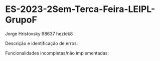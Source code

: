 # ES-2023-2Sem-Terca-Feira-LEIPL-GrupoF

Jorge Hristovsky 98637 heztek8






Descrição e identificação de erros:





Funcionalidades incompletas/não implementadas:
